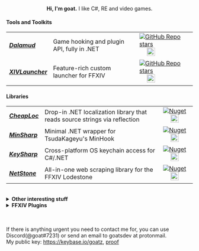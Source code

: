 <!--<p align="center">
  <img src="https://github-readme-stats.vercel.app/api?username=goaaats&count_private=true&show_icons=true&line_height=24" alt="goaaat's github stats"/>
</p>-->

<p align="center">
<b>Hi, I'm goat.</b>
  I like C#, RE and video games.
</p>

#### Tools and Toolkits

<table>
  <tbody>
    <tr>
      <td>
        <em>
          <strong><a href="https://github.com/goatcorp/Dalamud/">Dalamud</a></strong>
        </em>
      </td>
      <td>
        Game hooking and plugin API, fully in .NET
      </td>
      <td>
        <a href="https://github.com/goatcorp/Dalamud/"><img alt="GitHub Repo stars" src="https://img.shields.io/github/stars/goatcorp/Dalamud"></a>&emsp;
        <img alt="C#" src="https://raw.githubusercontent.com/abranhe/programming-languages-logos/master/src/csharp/csharp_32x32.png" width="22">
      </td>
    </tr>
    <tr>
      <td>
        <em>
          <strong><a href="https://github.com/goatcorp/FFXIVQuickLauncher/">XIVLauncher</a></strong>
        </em>
      </td>
      <td>
        Feature-rich custom launcher for FFXIV
      </td>
      <td>
        <a href="https://github.com/goatcorp/FFXIVQuickLauncher/"><img alt="GitHub Repo stars" src="https://img.shields.io/github/stars/goatcorp/FFXIVQuickLauncher"></a>&emsp;
        <img alt="C#" src="https://raw.githubusercontent.com/abranhe/programming-languages-logos/master/src/csharp/csharp_32x32.png" width="22">
      </td>
    </tr>
  </tbody>
</table>

#### Libraries

<table>
  <tbody>
    <tr>
      <td>
        <em>
          <strong><a href="https://github.com/goaaats/CheapLoc/">CheapLoc</a></strong>
        </em>
      </td>
      <td>
          Drop-in .NET localization library that reads source strings via reflection
      </td>
      <td>
        <a href="https://www.nuget.org/packages/CheapLoc/"><img alt="Nuget" src="https://img.shields.io/nuget/v/CheapLoc"></a>&emsp;
        <img alt="C#" src="https://raw.githubusercontent.com/abranhe/programming-languages-logos/master/src/csharp/csharp_32x32.png" width="22">
      </td>
    </tr>
    <tr>
      <td>
        <em>
          <strong><a href="https://github.com/goatcorp/MinSharp/">MinSharp</a></strong>
        </em>
      </td>
      <td>
          Minimal .NET wrapper for TsudaKageyu's MinHook
      </td>
      <td>
        <a href="https://www.nuget.org/packages/MinSharp/"><img alt="Nuget" src="https://img.shields.io/nuget/v/MinSharp"></a>&emsp;
        <img alt="C#" src="https://raw.githubusercontent.com/abranhe/programming-languages-logos/master/src/csharp/csharp_32x32.png" width="22">
      </td>
    </tr>
    <tr>
      <td>
        <em>
          <strong><a href="https://github.com/goaaats/KeySharp/">KeySharp</strong>
        </em>
      </td>
      <td>
        Cross-platform OS keychain access for C#/.NET
      </td>
      <td>
        <a href="https://www.nuget.org/packages/KeySharp/"><img alt="Nuget" src="https://img.shields.io/nuget/v/KeySharp"></a>&emsp;
        <img alt="C#" src="https://raw.githubusercontent.com/abranhe/programming-languages-logos/master/src/csharp/csharp_32x32.png" width="22">
      </td>
    </tr>
    <tr>
      <td>
        <em>
          <strong><a href="https://github.com/xivapi/NetStone/">NetStone</strong>
        </em>
      </td>
      <td>
        All-in-one web scraping library for the FFXIV Lodestone
      </td>
      <td>
        <a href="https://www.nuget.org/packages/NetStone/"><img alt="Nuget" src="https://img.shields.io/nuget/v/NetStone"></a>&emsp;
        <img alt="C#" src="https://raw.githubusercontent.com/abranhe/programming-languages-logos/master/src/csharp/csharp_32x32.png" width="22">
      </td>
    </tr>
  </tbody>
</table>

<br>

<details>
  <summary><strong>Other interesting stuff</strong></summary>
  <br>
  <table>
    <tbody>
      <tr>
        <td>
          <em>
            <strong><a href="https://github.com/goaaats/ffxiv-explorer-fork/">ffxiv-explorer-fork</a></strong>
          </em>
        </td>
        <td>
          Modernized FFXIV Explorer fork
        </td>
        <td>
          <img alt="Java" src="https://raw.githubusercontent.com/abranhe/programming-languages-logos/master/src/java/java_32x32.png" width="22">
        </td>
      </tr>
      <tr>
        <td>
          <em>
            <strong><a href="https://github.com/goaaats/MSBTool/">MSBTool</a></strong>
          </em>
        </td>
        <td>
          Tool to convert MIDIs from/to FFXIV Performance tutorial sheets
        </td>
        <td>
          <img alt="C#" src="https://raw.githubusercontent.com/abranhe/programming-languages-logos/master/src/csharp/csharp_32x32.png" width="22">
        </td>
      </tr>
      <tr>
        <td>
          <em>
            <strong><a href="https://github.com/goaaats/ULDPartExtractor/">ULDPartExtractor</a></strong>
          </em>
        </td>
        <td>
          Tool to extract parts of FFXIV UI Textures based on UI definition rects
        </td>
        <td>
          <img alt="C#" src="https://raw.githubusercontent.com/abranhe/programming-languages-logos/master/src/csharp/csharp_32x32.png" width="22">
        </td>
      </tr>
      <tr>
        <td>
          <em>
            <strong><a href="https://github.com/goaaats/xl-authenticator/">xl-authenticator</a></strong>
          </em>
        </td>
        <td>
          Android/iOS OTP authenticator app for XIVLauncher built in Flutter
        </td>
        <td>
          <img alt="Dart/Flutter" src="https://user-images.githubusercontent.com/26507463/53453892-49908900-3a04-11e9-9dce-77ed3d694326.png" width="22">
        </td>
      </tr>
      <tr>
        <td>
          <em>
            <strong><a href="https://github.com/goaaats/OmoriDialogue/">OmoriDialogue</a></strong>
          </em>
        </td>
        <td>
          Static site generator for OMORI dialogue and maps
        </td>
        <td>
          <img alt="C#" src="https://raw.githubusercontent.com/abranhe/programming-languages-logos/master/src/csharp/csharp_32x32.png" width="22">
        </td>
      </tr>
    </tbody>
  </table>
</details>

<details>
  <summary><strong>FFXIV Plugins</strong></summary>
  <br>
  <table>
    <tbody>
      <tr>
        <td>
          <em>
            <strong><a href="https://github.com/goaaats/Dalamud.LoadingImage/">Dalamud.LoadingImage</a></strong>
          </em>
        </td>
        <td>
          Replaces black loading screens with beautiful FFXIV zone art
        </td>
        <td>
          <img alt="C#" src="https://raw.githubusercontent.com/abranhe/programming-languages-logos/master/src/csharp/csharp_32x32.png" width="22">
        </td>
      </tr>
      <tr>
        <td>
          <em>
            <strong><a href="https://github.com/goaaats/Dalamud.DiscordBridge/">Dalamud.DiscordBridge</a></strong>
          </em>
        </td>
        <td>
          Privately relays chat messages, duty pops, retainer sales, etc. into a Discord server of your choice
        </td>
        <td>
          <img alt="C#" src="https://raw.githubusercontent.com/abranhe/programming-languages-logos/master/src/csharp/csharp_32x32.png" width="22">
        </td>
      </tr>
      <tr>
        <td>
          <em>
            <strong><a href="https://github.com/goaaats/Dalamud.CharacterSync/">Dalamud.CharacterSync</a></strong>
          </em>
        </td>
        <td>
          Safely synchronizes your main's character data to your alts 
        </td>
        <td>
          <img alt="C#" src="https://raw.githubusercontent.com/abranhe/programming-languages-logos/master/src/csharp/csharp_32x32.png" width="22">
        </td>
      </tr>
      <tr>
        <td>
          <em>
            <strong><a href="https://github.com/goaaats/Dalamud.RichPresence/">Dalamud.RichPresence</a></strong>
          </em>
        </td>
        <td>
          Shows a fancy Discord Rich Presence status for FFXIV, selectively containing name, world, job and zone
        </td>
        <td>
          <img alt="C#" src="https://raw.githubusercontent.com/abranhe/programming-languages-logos/master/src/csharp/csharp_32x32.png" width="22">
        </td>
       </tr>
       <tr>
        <td>
          <em>
            <strong><a href="https://github.com/goaaats/dalamud-owo/">dalamud-owo</a></strong>
          </em>
        </td>
        <td>
          Dalamud OwO does what you think it does to all chat messages - no need to thank me
        </td>
        <td>
          <img alt="C#" src="https://raw.githubusercontent.com/abranhe/programming-languages-logos/master/src/csharp/csharp_32x32.png" width="22">
        </td>
      </tr>
    </tbody>
  </table>
</details>


<br>
<br>

If there is anything urgent you need to contact me for, you can use Discord(@goat#7231) or send an email to goatsdev at protonmail.
<br>
My public key: https://keybase.io/goatz, [proof](https://gist.github.com/goaaats/cec89a5b722acdaacf42ce60a9f53923)
